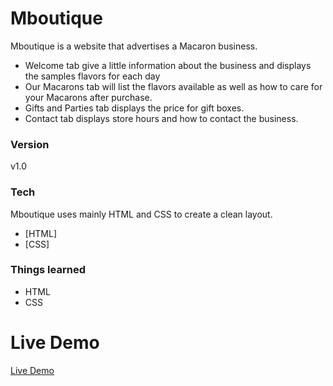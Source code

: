 # Mboutique

Mboutique is a website that advertises a Macaron business.

* Welcome tab give a little information about the business and displays the samples flavors for each day
* Our Macarons tab will list the flavors available as well as how to care for your Macarons after purchase.
* Gifts and Parties tab displays the price for gift boxes.
* Contact tab displays store hours and how to contact the business.

### Version
v1.0

### Tech

Mboutique uses mainly HTML and CSS to create a clean layout.

* [HTML]
* [CSS]

### Things learned

* HTML
* CSS

# Live Demo 

[Live Demo](https://paully28.github.io/mboutique/)